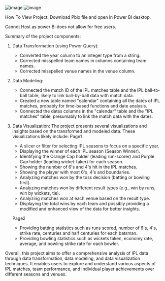 ![image](https://github.com/user-attachments/assets/9bb27a15-a8d9-4b85-b715-de75945c4961)
![image](https://github.com/user-attachments/assets/0f0264d5-6db7-4a02-a96a-37ea5d247c66)


How To View Project:
Download Pbix file and open in Power BI desktop.

Cannot Host as power Bi does not allow for free users.

Summary of the project components:

1. Data Transformation (using Power Query):
   - Converted the year column to an integer type from a string.
   - Corrected misspelled team names in columns containing team names.
   - Corrected misspelled venue names in the venue column.

2. Data Modeling:
   - Connected the match ID of the IPL matches table and the IPL ball-to-ball table, likely to link ball-by-ball data with match data.
   - Created a new table named "calendar" containing all the dates of IPL matches, probably for time-based functions and date analysis.
   - Connected the dates columns in the "calendar" table and the "IPL matches" table, presumably to link the match data with the dates.

3. Data Visualization:
   The project presents several visualizations and insights based on the transformed and modeled data. These visualizations likely include:
   Page1
   - A slicer or filter for selecting IPL seasons to focus on a specific year.
   - Displaying the winner of each IPL season (Season Winner).
   - Identifying the Orange Cap holder (leading run-scorer) and Purple Cap holder (leading wicket-taker) for each season.
   - Showing the number of 6's and 4's hit in the IPL matches.
   - Showing the player with most 6's, 4's and boundaries.
   - Analyzing matches won by the toss decision (batting or bowling first).
   - Analyzing matches won by different result types (e.g., win by runs, win by wickets, tie).
   - Analyzing matches won at each venue based on the result type.
   - Displaying the total wins by each team and possibly providing a modified and enhanced view of the data for better insights.
     
   Page2
   - Providing batting statistics such as runs scored, number of 6's, 4's, strike rate, centuries and half centuries for each batsman.
   - Providing bowling statistics such as wickets taken, economy rate, average, and bowling strike rate for each bowler.


Overall, this project aims to offer a comprehensive analysis of IPL data through data transformation, data modeling, and data visualization techniques. It enables users to explore and understand various aspects of IPL matches, team performance, and individual player achievements over different seasons and venues.
